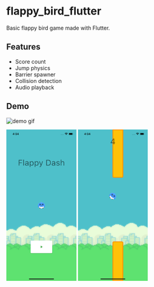 # flappy_bird_flutter

Basic flappy bird game made with Flutter.

## Features

- Score count
- Jump physics
- Barrier spawner
- Collision detection
- Audio playback

## Demo

<img
    alt="demo gif"
    height="400"
    src="docs/demo.gif"
/>

<p>
    <img
        alt="screen 1"
        height="400"
        src="docs/screenshot_1.png"
    />
    <img
        alt="screen 2"
        height="400"
        src="docs/screenshot_2.png"
    />
</p>
